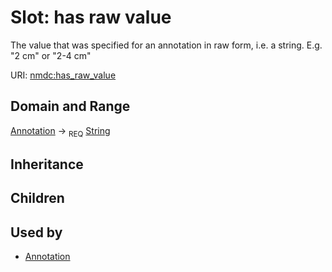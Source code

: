 # Slot: has raw value


The value that was specified for an annotation in raw form, i.e. a string. E.g. "2 cm" or "2-4 cm"

URI: [nmdc:has_raw_value](https://microbiomedata/meta/has_raw_value)
## Domain and Range

[Annotation](Annotation.md) ->  <sub>REQ</sub> [String](String.md)
## Inheritance

## Children

## Used by

 * [Annotation](Annotation.md)
